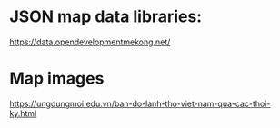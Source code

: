 # JSON map data libraries:
https://data.opendevelopmentmekong.net/

# Map images
https://ungdungmoi.edu.vn/ban-do-lanh-tho-viet-nam-qua-cac-thoi-ky.html